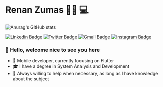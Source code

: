 # Renan Zumas :man_technologist: :computer:
![Anurag's GitHub stats](https://github-readme-stats.vercel.app/api?username=renanzdm&show_icons=true&theme=merko)


[![Linkedin Badge](https://img.shields.io/badge/-LinkedIn-blue?style=flat-square&logo=Linkedin&logoColor=white&link=https://www.linkedin.com/in/renan-zumas-5896b5191/)](https://www.linkedin.com/in/renan-zumas-5896b5191/)
[![Twitter Badge](https://img.shields.io/badge/-Twitter-1ca0f1?style=flat-square&labelColor=1ca0f1&logo=twitter&logoColor=white&link=https://twitter.com/lgdbittencourt)](https://twitter.com/renanzdm)
[![Gmail Badge](https://img.shields.io/badge/-Gmail-c14438?style=flat-square&logo=Gmail&logoColor=white&link=mailto:rebeccamanzi@gmail.com)](mailto:renanzdm@gmail.com)
[![Instagram Badge](https://img.shields.io/badge/-Instagram-C13584?style=flat-square&labelColor=C13584&logo=instagram&logoColor=white&link=https://www.instagram.com/codepwr/)](https://www.instagram.com/renanzdm/)

### 👋 Hello, welcome nice to see you here

- :iphone: Mobile developer, currently focusing on Flutter
- :mortar_board: I have a degree in System Analysis and Development
- :raised_hands: Always willing to help when necessary, as long as I have knowledge about the subject

